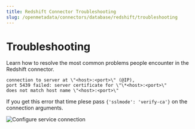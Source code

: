 ```yaml
---
title: Redshift Connector Troubleshooting
slug: /openmetadata/connectors/database/redshift/troubleshooting
---
```


# Troubleshooting

Learn how to resolve the most common problems people encounter in the Redshift connector.

```
connection to server at \"<host>:<port>\" (@IP),
port 5439 failed: server certificate for \"\*<host>:<port>\"
does not match host name \"<host>:<port>\"
```

If you get this error that time plese pass `{'sslmode': 'verify-ca'}` on the connection arguments.

<div className="w-100 flex justify-center">
<Image
  src="/images/openmetadata/connectors/redshift/service-connection-arguments.png"
  alt="Configure service connection"
  caption="Configure the service connection by filling the form"
/>
</div>
